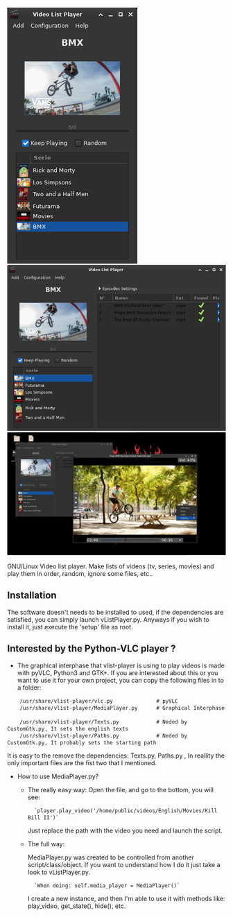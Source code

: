 ![Mini Window](https://github.com/rsm-gh/vlist-player/blob/master/preview/mini-window.png)
![Full Window](https://github.com/rsm-gh/vlist-player/blob/master/preview/full-window.png)
![Player Window](https://github.com/rsm-gh/vlist-player/blob/master/preview/player.png)

GNU/Linux Video list player. Make lists of videos (tv, series, movies) and play them in order, random, ignore some files, etc..


## Installation

The software doesn't needs to be installed to used, if the dependencies are satisfied, you can simply launch vListPlayer.py. Anyways if you wish to install it, just execute the 'setup' file as root.


## Interested by the Python-VLC player ?

 - The graphical interphase that vlist-player is using to play videos is made with pyVLC, Python3 and GTK+. 
 If you are interested about this or you want to use it for your own project, you can copy the following files in to
a folder:
```
    /usr/share/vlist-player/vlc.py              # pyVLC
    /usr/share/vlist-player/MediaPlayer.py      # Graphical Interphase
    
    /usr/share/vlist-player/Texts.py            # Neded by CustomGtk.py, It sets the english texts
    /usr/share/vlist-player/Paths.py            # Neded by CustomGtk.py, It probably sets the starting path
```
 It is easy to the remove the dependencies: Texts.py, Paths.py , In reallity the only important files are the fist two that I mentioned.
 
 
 - How to use MediaPlayer.py?
 
    + The really easy way:
        Open the file, and go to the bottom, you will see:
        
            `player.play_video('/home/public/videos/English/Movies/Kill Bill II')`
   
   
        Just replace the path with the video you need and launch the script.
        
        
    + The full way:
        
        MediaPlayer.py was created to be controlled from another script/class/object. If you want to understand how I 
        do it just take a look to vListPlayer.py.
        
            `When doing: self.media_player = MediaPlayer()`
        
        I create a new instance, and then I'm able to use it with methods like: play_video, get_state(), hide(), etc.
   
